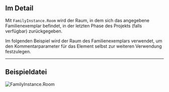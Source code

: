 ## Im Detail
Mit `FamilyInstance.Room` wird der Raum, in dem sich das angegebene Familienexemplar befindet, in der letzten Phase des Projekts (falls verfügbar) zurückgegeben.

Im folgenden Beispiel wird der Raum des Familienexemplars verwendet, um den Kommentarparameter für das Element selbst zur weiteren Verwendung festzulegen.
___
## Beispieldatei

![FamilyInstance.Room](./Revit.Elements.FamilyInstance.Room_img.jpg)
